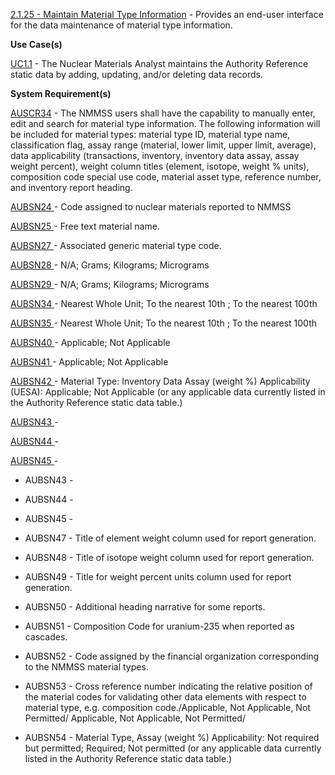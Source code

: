 <a href="https://dev.azure.com/Link-Technologies/NMMSS%20Requirements/_workitems/edit/113/" target="_blank">2.1.25 - Maintain Material Type Information</a> - Provides an end-user interface for the data maintenance of material type information.


**Use Case(s)**

<a href="https://dev.azure.com/Link-Technologies/NMMSS%20Requirements/_workitems/edit/10/" target="_blank">UC1.1</a> - The Nuclear Materials Analyst maintains the Authority Reference static data by adding, updating, and/or deleting data records.

**System Requirement(s)**

<a href="https://dev.azure.com/Link-Technologies/NMMSS%20Requirements/_workitems/edit/389/" target="_blank">AUSCR34</a>  - The NMMSS users shall have the capability to manually enter, edit and search for material type information. The following information will be included for material types: material type ID, material type name, classification flag, assay range (material, lower limit, upper limit, average), data applicability (transactions, inventory, inventory data assay, assay weight percent), weight column titles (element, isotope, weight % units), composition code special use code, material asset type, reference number, and inventory report heading.

<a href="https://dev.azure.com/Link-Technologies/NMMSS%20Requirements/_workitems/edit/390/" target="_blank">AUBSN24 </a> - Code assigned to nuclear materials reported to NMMSS

<a href="https://dev.azure.com/Link-Technologies/NMMSS%20Requirements/_workitems/edit/391/" target="_blank">AUBSN25 </a> - Free text material name.

<a href="https://dev.azure.com/Link-Technologies/NMMSS%20Requirements/_workitems/edit/392/" target="_blank">AUBSN27 </a> - Associated generic material type code.


<a href="https://dev.azure.com/Link-Technologies/NMMSS%20Requirements/_workitems/edit/393/" target="_blank">AUBSN28 </a> - N/A; Grams; Kilograms; Micrograms

<a href="https://dev.azure.com/Link-Technologies/NMMSS%20Requirements/_workitems/edit/394/" target="_blank">AUBSN29 </a> - N/A; Grams; Kilograms; Micrograms


<a href="https://dev.azure.com/Link-Technologies/NMMSS%20Requirements/_workitems/edit/395/" target="_blank">AUBSN34 </a> - Nearest Whole Unit; To the nearest 10th ; To the nearest 100th

<a href="https://dev.azure.com/Link-Technologies/NMMSS%20Requirements/_workitems/edit/396/" target="_blank">AUBSN35 </a> - Nearest Whole Unit; To the nearest 10th ; To the nearest 100th


<a href="https://dev.azure.com/Link-Technologies/NMMSS%20Requirements/_workitems/edit/397/" target="_blank">AUBSN40 </a> - Applicable; Not Applicable

<a href="https://dev.azure.com/Link-Technologies/NMMSS%20Requirements/_workitems/edit/398/" target="_blank">AUBSN41 </a> - Applicable; Not Applicable

<a href="https://dev.azure.com/Link-Technologies/NMMSS%20Requirements/_workitems/edit/399/" target="_blank">AUBSN42 </a> - Material Type: Inventory Data Assay (weight %) Applicability (UESA): Applicable; Not Applicable (or any applicable data currently listed in the Authority Reference static data table.)


<a href="https://dev.azure.com/Link-Technologies/NMMSS%20Requirements/_workitems/edit/400/" target="_blank">AUBSN43 </a> - 

<a href="https://dev.azure.com/Link-Technologies/NMMSS%20Requirements/_workitems/edit/401/" target="_blank">AUBSN44 </a> - 

<a href="https://dev.azure.com/Link-Technologies/NMMSS%20Requirements/_workitems/edit/402/" target="_blank">AUBSN45 </a> - 


- AUBSN43 -

- AUBSN44 -

- AUBSN45 -

- AUBSN47 - Title of element weight column used for report generation.

- AUBSN48 - Title of isotope weight column used for report generation.

- AUBSN49 - Title for weight percent units column used for report generation.

- AUBSN50 - Additional heading narrative for some reports.

- AUBSN51 - Composition Code for uranium-235 when reported as cascades.

- AUBSN52 - Code assigned by the financial organization corresponding to the NMMSS material types.

- AUBSN53 - Cross reference number indicating the relative position of the material codes for validating other data elements with respect to material type, e.g. composition code./Applicable, Not Applicable, Not Permitted/ Applicable, Not Applicable, Not Permitted/

- AUBSN54 - Material Type, Assay (weight %) Applicability: Not required but permitted; Required; Not permitted (or any applicable data currently listed in the Authority Reference static data table.)